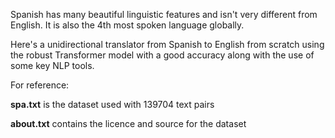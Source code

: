 Spanish has many beautiful linguistic features and isn't very different from English. It is also the 4th most spoken language globally. 

Here's a unidirectional translator from Spanish to English from scratch using the robust Transformer model with a good accuracy along with the use of some key NLP tools.




For reference:

**spa.txt** is the dataset used with 139704 text pairs 

**about.txt** contains the licence and source for the dataset
